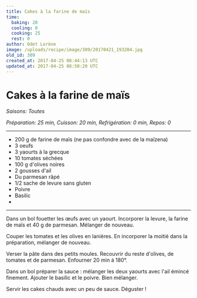 ```yaml
---
title: Cakes à la farine de maïs
time:
  baking: 20
  cooling: 0
  cooking: 25
  rest: 0
author: Odet Lorène
image: /uploads/recipe/image/309/20170421_193204.jpg
old_id: 309
created_at: 2017-04-25 08:44:13 UTC
updated_at: 2017-04-25 08:50:20 UTC
---
```


# Cakes à la farine de maïs



*Saisons: Toutes*

*Préparation: 25 min, Cuisson: 20 min, Refrigération: 0 min, Repos: 0*

---

- 200 g de farine de maïs (ne pas confondre avec de la maïzena)
- 3 oeufs
- 3 yaourts à la grecque
- 10 tomates séchées
- 100 g d'olives noires
- 2 gousses d'ail
- Du parmesan râpé
- 1/2 sache de levure sans gluten
- Poivre
- Basilic
- 

---

Dans un bol fouetter les œufs avec un yaourt. Incorporer la levure, la farine de maïs et 40 g de parmesan. Mélanger de nouveau.

Couper les tomates et les olives en lanières. En incorporer la moitié dans la préparation, mélanger de nouveau.

Verser la pâte dans des petits moules. Recouvrir du reste d'olives, de tomates et de parmesan. Enfourner 20 min à 180°.

Dans un bol préparer la sauce : mélanger les deux yaourts avec l'ail émincé finement. Ajouter le basilic et le poivre. Bien mélanger.

Servir les cakes chauds avec un peu de sauce. Déguster !
